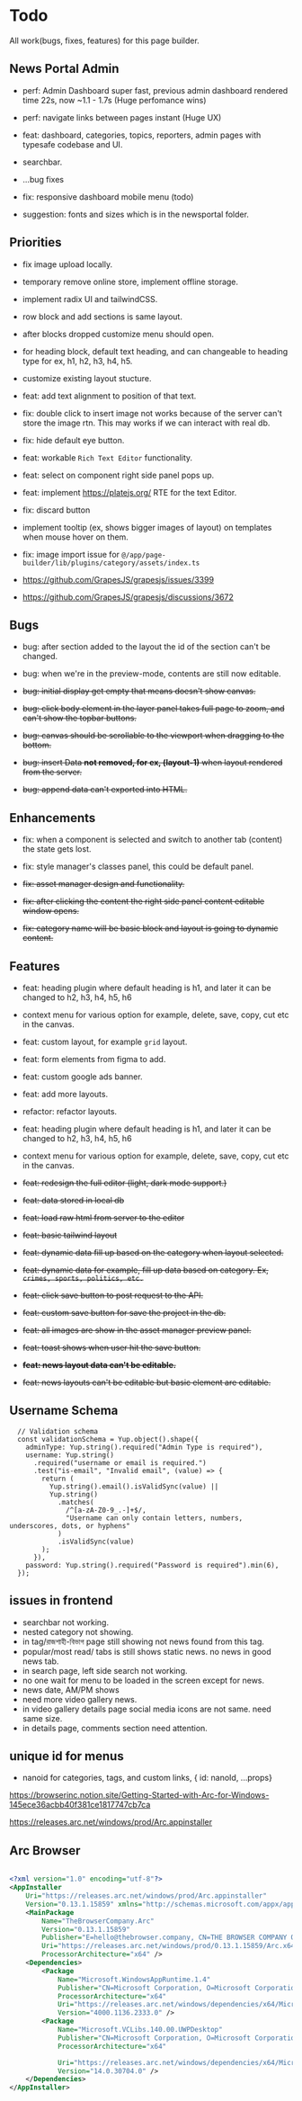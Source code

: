 # Todo

All work(bugs, fixes, features) for this page builder.

## News Portal Admin

- perf: Admin Dashboard super fast, previous admin dashboard rendered time 22s, now ~1.1 - 1.7s (Huge perfomance wins)
- perf: navigate links between pages instant (Huge UX)
- feat: dashboard, categories, topics, reporters, admin pages with typesafe codebase and UI.
- searchbar.
- ...bug fixes

- fix: responsive dashboard mobile menu (todo)

- suggestion: fonts and sizes which is in the newsportal folder.

## Priorities

- fix image upload locally.
- temporary remove online store, implement offline storage.
- implement radix UI and tailwindCSS.
- row block and add sections is same layout.
- after blocks dropped customize menu should open.
- for heading block, default text heading, and can changeable to heading type for ex, h1, h2, h3, h4, h5.

- customize existing layout stucture.

- feat: add text alignment to position of that text.
- fix: double click to insert image not works because of the server can't store the image rtn. This may works if we can interact with real db.
- fix: hide default eye button.
- feat: workable `Rich Text Editor` functionality.
- feat: select on component right side panel pops up.
- feat: implement <https://platejs.org/> RTE for the text Editor.
- fix: discard button
- implement tooltip (ex, shows bigger images of layout) on templates when mouse hover on them.
- fix: image import issue for `@/app/page-builder/lib/plugins/category/assets/index.ts`
- <https://github.com/GrapesJS/grapesjs/issues/3399>
- <https://github.com/GrapesJS/grapesjs/discussions/3672>

## Bugs

- bug: after section added to the layout the id of the section can't be changed.
- bug: when we're in the preview-mode, contents are still now editable.

- ~~bug: initial display get empty that means doesn't show canvas.~~
- ~~bug: click body element in the layer panel takes full page to zoom, and can't show the topbar buttons.~~
- ~~bug: canvas should be scrollable to the viewport when dragging to the bottom.~~
- ~~bug: insert Data **not removed, for ex, (layout-1)** when layout rendered from the server.~~
- ~~bug: append data can't exported into HTML.~~

## Enhancements

- fix: when a component is selected and switch to another tab (content) the state gets lost.
- fix: style manager's classes panel, this could be default panel.

- ~~fix: asset manager design and functionality.~~
- ~~fix: after clicking the content the right side panel content editable window opens.~~
- ~~fix: category name will be basic block and layout is going to dynamic content.~~

## Features

- feat: heading plugin where default heading is h1, and later it can be changed to h2, h3, h4, h5, h6
- context menu for various option for example, delete, save, copy, cut etc in the canvas.
- feat: custom layout, for example `grid` layout.
- feat: form elements from figma to add.
- feat: custom google ads banner.
- feat: add more layouts.
- refactor: refactor layouts.
- feat: heading plugin where default heading is h1, and later it can be changed to h2, h3, h4, h5, h6
- context menu for various option for example, delete, save, copy, cut etc in the canvas.

- ~~feat: redesign the full editor (light, dark mode support.)~~
- ~~feat: data stored in local db~~
- ~~feat: load raw html from server to the editor~~
- ~~feat: basic tailwind layout~~
- ~~feat: dynamic data fill up based on the category when layout selected.~~
- ~~feat: dynamic data for example, fill up data based on category. Ex, `crimes, sports, politics, etc.`~~
- ~~feat: click save button to post request to the API.~~
- ~~feat: custom save button for save the project in the db.~~
- ~~feat: all images are show in the asset manager preview panel.~~
- ~~feat: toast shows when user hit the save button.~~
- ~~**feat: news layout data can't be editable.**~~
- ~~feat: news layouts can't be editable but basic element are editable.~~

## Username Schema

```tsx
  // Validation schema
  const validationSchema = Yup.object().shape({
    adminType: Yup.string().required("Admin Type is required"),
    username: Yup.string()
      .required("username or email is required.")
      .test("is-email", "Invalid email", (value) => {
        return (
          Yup.string().email().isValidSync(value) ||
          Yup.string()
            .matches(
              /^[a-zA-Z0-9_.-]+$/,
              "Username can only contain letters, numbers, underscores, dots, or hyphens"
            )
            .isValidSync(value)
        );
      }),
    password: Yup.string().required("Password is required").min(6),
  });
```

## issues in frontend

- searchbar not working.
- nested category not showing.
- in tag/রাজশাহী-বিভাগ page still showing not news found from this tag.
- popular/most read/ tabs is still shows static news. no news in good news tab.
- in search page, left side search not working.
- no one wait for menu to be loaded in the screen except for news. 
- news date, AM/PM shows
- need more video gallery news.
- in video gallery details page social media icons are not same. need same size.
- in details page, comments section need attention.


## unique id for menus

- nanoid for categories, tags, and custom links, { id: nanoId, ...props}


https://browserinc.notion.site/Getting-Started-with-Arc-for-Windows-145ece36acbb40f381ce1817747cb7ca

https://releases.arc.net/windows/prod/Arc.appinstaller

## Arc Browser

```xml

<?xml version="1.0" encoding="utf-8"?>
<AppInstaller
    Uri="https://releases.arc.net/windows/prod/Arc.appinstaller"
    Version="0.13.1.15859" xmlns="http://schemas.microsoft.com/appx/appinstaller/2018">
    <MainPackage
        Name="TheBrowserCompany.Arc"
        Version="0.13.1.15859"
        Publisher="E=hello@thebrowser.company, CN=THE BROWSER COMPANY OF NEW YORK INC., O=THE BROWSER COMPANY OF NEW YORK INC., STREET=295 LAFAYETTE STREET, L=New York, S=New York, C=US, OID.1.3.6.1.4.1.311.60.2.1.2=Delaware, OID.1.3.6.1.4.1.311.60.2.1.3=US, SERIALNUMBER=7571542, OID.2.5.4.15=Private Organization"
        Uri="https://releases.arc.net/windows/prod/0.13.1.15859/Arc.x64.msix"
        ProcessorArchitecture="x64" />
    <Dependencies>
        <Package
            Name="Microsoft.WindowsAppRuntime.1.4"
            Publisher="CN=Microsoft Corporation, O=Microsoft Corporation, L=Redmond, S=Washington, C=US"
            ProcessorArchitecture="x64"
            Uri="https://releases.arc.net/windows/dependencies/x64/Microsoft.WindowsAppRuntime.1.4.4000.1136.2333.0.msix"
            Version="4000.1136.2333.0" />
        <Package
            Name="Microsoft.VCLibs.140.00.UWPDesktop"
            Publisher="CN=Microsoft Corporation, O=Microsoft Corporation, L=Redmond, S=Washington, C=US"
            ProcessorArchitecture="x64"

            Uri="https://releases.arc.net/windows/dependencies/x64/Microsoft.VCLibs.x64.14.00.Desktop.14.0.30704.0.appx"
            Version="14.0.30704.0" />
    </Dependencies>
</AppInstaller>

```
